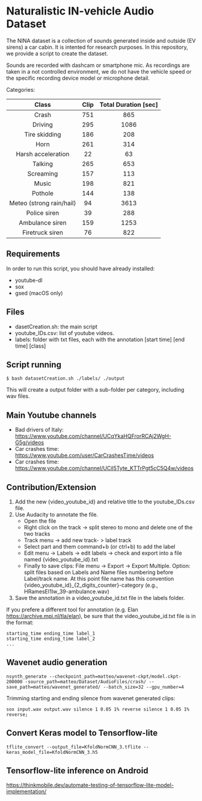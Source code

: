 # Naturalistic IN-vehicle Audio Dataset

The NINA dataset is a collection of sounds generated inside and outside (EV sirens) a car cabin. It is intented for research purposes.
In this repository, we provide a script to create the dataset. 

Sounds are recorded with dashcam or smartphone mic. As recordings are taken in a not controlled environment, we do not have the vehicle speed or the specific recording device model or microphone detail.



Categories:

|           Class          | Clip | Total Duration [sec] |
|:------------------------:|:----:|:--------------:|
| Crash                    |  751 |       865      |
| Driving                  |  295 |      1086      |
| Tire skidding            |  186 |       208      |
| Horn                     |  261 |       314      |
| Harsh acceleration       |  22  |       63       |
| Talking                  |  265 |       653      |
| Screaming                |  157 |       113      |
| Music                    |  198 |       821      |
| Pothole                  |  144 |       138      |
| Meteo (strong rain/hail) |  94  |      3613      |
| Police siren             |  39  |       288      |
| Ambulance siren          |  159 |      1253      |
| Firetruck siren          |  76  |       822      |

## Requirements
In order to run this script, you should have already installed:
- youtube-dl
- sox
- gsed (macOS only)

## Files
- dasetCreation.sh: the main script
- youtube_IDs.csv: list of youtube videos.
- labels: folder with txt files, each with the annotation [start time] [end time] [class] 

## Script running
```
$ bash datasetCreation.sh ./labels/ ./output
```
This will create a output folder with a sub-folder per category, including wav files.

## Main Youtube channels
- Bad drivers of Italy: https://www.youtube.com/channel/UCqYkaHQFrorRCAj2WgH-G5g/videos
- Car crashes time: https://www.youtube.com/user/CarCrashesTime/videos
- Car crashes time: https://www.youtube.com/channel/UCil5Tyte_KTTrPgt5cC5Q4w/videos

## Contribution/Extension

1. Add the new {video_youtube_id} and relative title to the youtube_IDs.csv file.
2. Use Audacity to annotate the file. 
      - Open the file
      - Right click on the track -> split stereo to mono and delete one of the two tracks
      - Track menu -> add new track- > label track
      - Select part and them command+b (or ctrl+b) to add the label
      - Edit menu -> Labels -> edit labels -> check and export into a file named {video_youtube_id}.txt
      - Finally to save clips: File menu -> Export -> Export Multiple. Option: split files based on Labels and Name files numbering before Label/track name. At this point file name has this convention {video_youtube_id}_{2_digits_counter}-category (e.g., HRamesEI1Iw_39-ambulance.wav) 
3. Save the annotation in a video_youtube_id.txt file in the labels folder.

If you prefere a different tool for annotation (e.g. Elan https://archive.mpi.nl/tla/elan), be sure that the video_youtube_id.txt file is in the format:
```
starting_time ending_time label_1
starting_time ending_time label_2
...
```


## Wavenet audio generation

```
nsynth_generate --checkpoint_path=matteo/wavenet-ckpt/model.ckpt-200000 -source_path=matteo/Dataset/AudioFiles/crash/ --save_path=matteo/wavenet_generated/ --batch_size=32 --gpu_number=4
```

Trimming starting and ending silence from wavenet generated clips:

```
sox input.wav output.wav silence 1 0.05 1% reverse silence 1 0.05 1% reverse;
```

## Convert Keras model to Tensorflow-lite
```
tflite_convert --output_file=KfoldNormCNN_3.tflite --keras_model_file=KfoldNormCNN_3.h5
```

## Tensorflow-lite inference on Android
https://thinkmobile.dev/automate-testing-of-tensorflow-lite-model-implementation/

